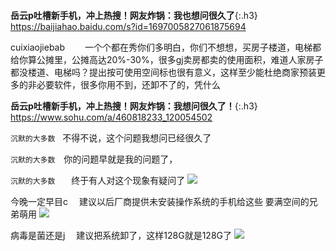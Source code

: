 ```note
```
**岳云p吐槽新手机，冲上热搜！网友炸锅：我也想问很久了**{:.h3}<br>
<https://baijiahao.baidu.com/s?id=1697005827061875694>

cuixiaojiebab　
　一个个都在秀你们多明白，你们不想想，买房子楼道，电梯都给你算公摊里，公摊高达20%-30%，很多gj卖房都卖的使用面积，难道人家房子都没楼道、电梯吗？提出按可使用空间标也很有意义，这样至少能杜绝商家预装更多的非必要软件，很多你用不到，还卸不了的，凭什么

**岳云p吐槽新手机，冲上热搜！网友炸锅：我想问很久了！**{:.h3}<br>
<https://www.sohu.com/a/460818233_120054502>

`沉默的大多数　`不得不说，这个问题我想问已经很久了

`沉默的大多数`　你的问题早就是我的问题了，

`沉默的大多数　`　终于有人对这个现象有疑问了
![](http://p9.itc.cn/q_70/images03/20210415/d5be994b2c5849808e4c6ddabcad61b3.png)

今晚一定早目c
　建议以后厂商提供未安装操作系统的手机给这些
要满空间的兄弟萌用
![](http://p1.itc.cn/q_70/images03/20210415/015977adc0d2425bb05beeda1ae3a822.png)

病毒是菌还是j
　建议把系统卸了，这样128G就是128G了
![](http://p1.itc.cn/q_70/images03/20210415/de69968e320040929e8d5f610d10e3b0.png)

